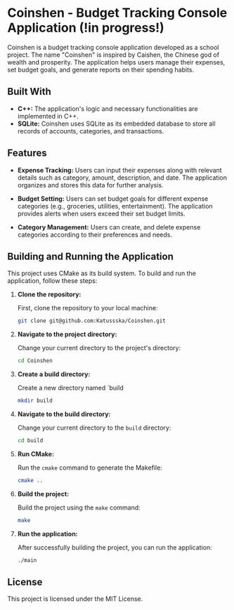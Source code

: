 # Coinshen - Budget Tracking Console Application (!in progress!)

Coinshen is a budget tracking console application developed as a school project. The name "Coinshen" is inspired by
Caishen, the Chinese god of wealth and prosperity. The application helps users manage their expenses, set budget goals,
and generate reports on their spending habits.

## Built With

- **C++:** The application's logic and necessary functionalities are implemented in C++.
- **SQLite:** Coinshen uses SQLite as its embedded database to store all records of accounts, categories, and
  transactions.

## Features

- **Expense Tracking:** Users can input their expenses along with relevant details such as category, amount,
  description, and date. The application organizes and stores this data for further analysis.

- **Budget Setting:** Users can set budget goals for different expense categories (e.g., groceries, utilities,
  entertainment). The application provides alerts when users exceed their set budget limits.

- **Category Management:** Users can create, and delete expense categories according to their preferences and
  needs.

## Building and Running the Application

This project uses CMake as its build system. To build and run the application, follow these steps:

1. **Clone the repository:**

   First, clone the repository to your local machine:

    ```bash
    git clone git@github.com:Katussska/Coinshen.git
    ```

2. **Navigate to the project directory:**

   Change your current directory to the project's directory:

    ```bash
    cd Coinshen
    ```

3. **Create a build directory:**

   Create a new directory named `build

    ```bash
    mkdir build
    ```

4. **Navigate to the build directory:**

   Change your current directory to the `build` directory:

    ```bash
   cd build
    ```

5. **Run CMake:**

   Run the `cmake` command to generate the Makefile:

    ```bash
    cmake ..
    ```

6. **Build the project:**

   Build the project using the `make` command:

    ```bash
    make
    ```

7. **Run the application:**

   After successfully building the project, you can run the application:

    ```bash
    ./main
    ```

## License

This project is licensed under the MIT License.